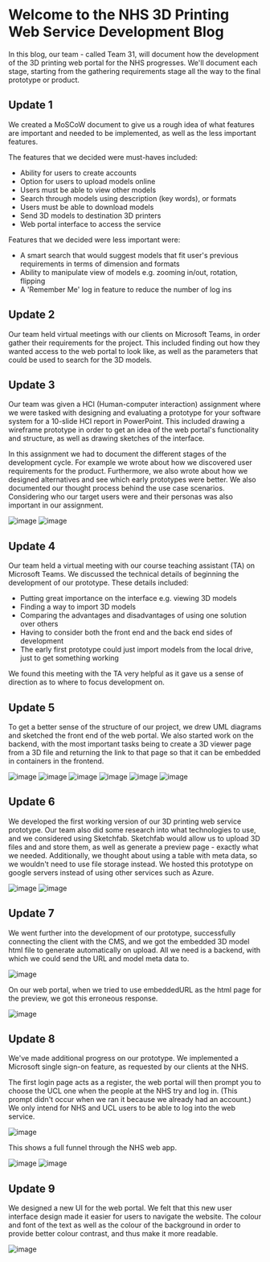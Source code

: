 # Welcome to the NHS 3D Printing Web Service Development Blog

In this blog, our team - called Team 31, will document how the development of the 3D printing web portal for the NHS progresses. We'll document each stage, starting from the gathering requirements stage all the way to the final prototype or product.

## Update 1

We created a MoSCoW document to give us a rough idea of what features are important and needed to be implemented, as well as the less important features.

The features that we decided were must-haves included:
* Ability for users to create accounts   
* Option for users to upload models online
* Users must be able to view other models
* Search through models using description (key words), or formats
* Users must be able to download models
* Send 3D models to destination 3D printers
* Web portal interface to access the service

Features that we decided were less important were:
* A smart search that would suggest models that fit user's previous requirements in terms of dimension and formats
* Ability to manipulate view of models e.g. zooming in/out, rotation, flipping
* A 'Remember Me' log in feature to reduce the number of log ins 

## Update 2

Our team held virtual meetings with our clients on Microsoft Teams, in order gather their requirements for the project. This included finding out how they wanted access to the web portal to look like, as well as the parameters that could be used to search for the 3D models.

## Update 3

Our team was given a HCI (Human-computer interaction) assignment where we were tasked with designing and evaluating a prototype for your software system for a 10-slide HCI report in PowerPoint. This included drawing a wireframe prototype in order to get an idea of the web portal's functionality and structure, as well as drawing sketches of the interface.

In this assignment we had to document the different stages of the development cycle. For example we wrote about how we discovered user requirements for the product.
Furthermore, we also wrote about how we designed alternatives and see which early prototypes were better. We also documented our thought process behind the use case scenarios. Considering who our target users were and their personas was also important in our assignment.

![image](/media/PHOTO-2020-11-09-20-16-15.jpg)
![image](/media/IMG_00B1DBA5F01E-1.jpeg)

## Update 4

Our team held a virtual meeting with our course teaching assistant (TA) on Microsoft Teams. We discussed the technical details of beginning the development of our prototype. These details included: 

* Putting great importance on the interface e.g. viewing 3D models
* Finding a way to import 3D models
* Comparing the advantages and disadvantages of using one solution over others
* Having to consider both the front end and the back end sides of development
* The early first prototype could just import models from the local drive, just to get something working

We found this meeting with the TA very helpful as it gave us a sense of direction as to where to focus development on.

## Update 5

To get a better sense of the structure of our project, we drew UML diagrams and sketched the front end of the web portal. We also started work on the backend, with the most important tasks being to create a 3D viewer page from a 3D file and returning the link to that page so that it can be embedded in containers in the frontend.

![image](/media/WhatsApp%20Image%202021-01-02%20at%2011.28.08%20AM%20(1).jpeg)
![image](/media/WhatsApp%20Image%202021-01-02%20at%2011.28.08%20AM.jpeg)
![image](/media/WhatsApp%20Image%202021-01-02%20at%2011.28.09%20AM%20(1).jpeg)
![image](/media/WhatsApp%20Image%202021-01-02%20at%2011.28.09%20AM.jpeg)
![image](/media/WhatsApp%20Image%202021-01-02%20at%2011.28.10%20AM.jpeg)
![image](/media/WhatsApp%20Image%202021-01-02%20at%2011.28.11%20AM.jpeg)

## Update 6 

We developed the first working version of our 3D printing web service prototype. Our team also did some research into what technologies to use, and we considered using Sketchfab. Sketchfab would allow us to upload 3D files and and store them, as well as generate a preview page - exactly what we needed. Additionally, we thought about using a table with meta data, so we wouldn't need to use file storage instead. We hosted this prototype on google servers instead of using other services such as Azure.

![image](/media/prototype1.jpeg)
![image](/media/prototype.gif)
 
## Update 7

We went further into the development of our prototype, successfully connecting the client with the CMS, and we got the embedded 3D model html file to generate automatically on upload. All we need is a backend, with which we could send the URL and model meta data to. 

![image](/media/update7-0.jpeg)

On our web portal, when we tried to use embeddedURL as the html page for the preview, we got this erroneous response. 

![image](/media/update7-1.jpeg)

## Update 8

We've made additional progress on our prototype. We implemented a Microsoft single sign-on feature, as requested by our clients at the NHS.

The first login page acts as a register, the web portal will then prompt you to choose the UCL one when the people at the NHS try and log in. (This prompt didn't occur when we ran it because we already had an account.) We only intend for NHS and UCL users to be able to log into the web service.

![image](/media/updateVideo1.gif)

This shows a full funnel through the NHS web app.

![image](/media/update8-1.gif)
![image](/media/update8-2.gif)

## Update 9

We designed a new UI for the web portal. We felt that this new user interface design made it easier for users to navigate the website. The colour and font of the text as well as the colour of the background in order to provide better colour contrast, and thus make it more readable.

![image](/media/update9.jpeg)
